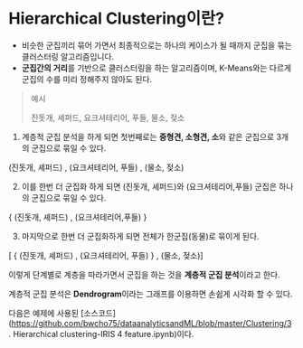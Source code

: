 # Hierarchical Clustering이란?

- 비슷한 군집끼리 묶어 가면서 최종적으로는 하나의 케이스가 될 때까지 군집을 묶는 클러스터링 알고리즘입니다.
- **군집간의 거리**를 기반으로 클러스터링을 하는 알고리즘이며, K-Means와는 다르게 군집의 수를 미리 정해주지 않아도 된다.

> 예시
>
> 진돗개, 셰퍼드, 요크셔테리어, 푸들, 물소, 젖소

1. 계층적 군집 분석을 하게 되면 첫번째로는 **중형견, 소형견, 소**와 같은 군집으로 3개의 군집으로 묶일 수 있다.

(진돗개, 셰퍼드)  , (요크셔테리어, 푸들) , (물소, 젖소)

2. 이를 한번 더 군집화 하게 되면 (진돗개, 셰퍼드)와 (요크셔테리어,푸들) 군집은 하나의 군집으로 묶일 수 있다.

{ (진돗개, 셰퍼드) , (요크셔테리어,푸들) }

3. 마지막으로 한번 더 군집화하게 되면 전체가 한군집(동물)로 묶이게 된다.

[ { (진돗개, 셰퍼드)  , (요크셔테리어, 푸들)  } , (물소, 젖소)]

이렇게 단계별로 계층을 따라가면서 군집을 하는 것을 **계층적 군집 분석**이라고 한다.

계층적 군집 분석은 **Dendrogram**이라는 그래프를 이용하면 손쉽게 시각화 할 수 있다.

다음은 예제에 사용된 [소스코드](https://github.com/bwcho75/dataanalyticsandML/blob/master/Clustering/3. Hierarchical clustering-IRIS 4 feature.ipynb)이다.



